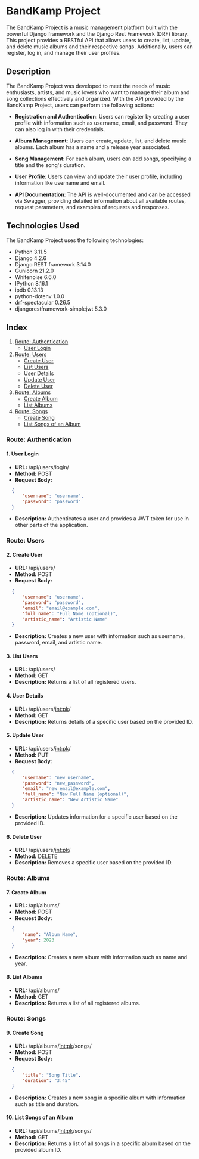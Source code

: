 
# BandKamp Project

The BandKamp Project is a music management platform built with the powerful Django framework and the Django Rest Framework (DRF) library. This project provides a RESTful API that allows users to create, list, update, and delete music albums and their respective songs. Additionally, users can register, log in, and manage their user profiles.

## Description

The BandKamp Project was developed to meet the needs of music enthusiasts, artists, and music lovers who want to manage their album and song collections effectively and organized. With the API provided by the BandKamp Project, users can perform the following actions:

- **Registration and Authentication**: Users can register by creating a user profile with information such as username, email, and password. They can also log in with their credentials.

- **Album Management**: Users can create, update, list, and delete music albums. Each album has a name and a release year associated.

- **Song Management**: For each album, users can add songs, specifying a title and the song's duration.

- **User Profile**: Users can view and update their user profile, including information like username and email.

- **API Documentation**: The API is well-documented and can be accessed via Swagger, providing detailed information about all available routes, request parameters, and examples of requests and responses.

## Technologies Used

The BandKamp Project uses the following technologies:

- Python 3.11.5
- Django 4.2.6
- Django REST framework 3.14.0
- Gunicorn 21.2.0
- Whitenoise 6.6.0
- IPython 8.16.1
- ipdb 0.13.13
- python-dotenv 1.0.0
- drf-spectacular 0.26.5
- djangorestframework-simplejwt 5.3.0


## Index

1. [Route: Authentication](#route-authentication)
   - [User Login](#1-user-login)
2. [Route: Users](#route-users)
   - [Create User](#2-create-user)
   - [List Users](#3-list-users)
   - [User Details](#4-user-details)
   - [Update User](#5-update-user)
   - [Delete User](#6-delete-user)
3. [Route: Albums](#route-albums)
   - [Create Album](#7-create-album)
   - [List Albums](#8-list-albums)
4. [Route: Songs](#route-songs)
   - [Create Song](#9-create-song)
   - [List Songs of an Album](#10-list-songs-of-an-album)

### Route: Authentication

#### 1. User Login

- **URL:** /api/users/login/
- **Method:** POST
- **Request Body:**

```json
  {
      "username": "username",
      "password": "password"
  }
```

- **Description:** Authenticates a user and provides a JWT token for use in other parts of the application.

### Route: Users

#### 2. Create User

- **URL:** /api/users/
- **Method:** POST
- **Request Body:**

```json
  {
      "username": "username",
      "password": "password",
      "email": "email@example.com",
      "full_name": "Full Name (optional)",
      "artistic_name": "Artistic Name"
  }
```

- **Description:** Creates a new user with information such as username, password, email, and artistic name.

#### 3. List Users

- **URL:** /api/users/
- **Method:** GET
- **Description:** Returns a list of all registered users.

#### 4. User Details

- **URL:** /api/users/<int:pk>/
- **Method:** GET
- **Description:** Returns details of a specific user based on the provided ID.

#### 5. Update User

- **URL:** /api/users/<int:pk>/
- **Method:** PUT
- **Request Body:**

```json
  {
      "username": "new_username",
      "password": "new_password",
      "email": "new_email@example.com",
      "full_name": "New Full Name (optional)",
      "artistic_name": "New Artistic Name"
  }
```

- **Description:** Updates information for a specific user based on the provided ID.

#### 6. Delete User

- **URL:** /api/users/<int:pk>/
- **Method:** DELETE
- **Description:** Removes a specific user based on the provided ID.

### Route: Albums

#### 7. Create Album

- **URL:** /api/albums/
- **Method:** POST
- **Request Body:**

```json
  {
      "name": "Album Name",
      "year": 2023
  }
```

- **Description:** Creates a new album with information such as name and year.

#### 8. List Albums

- **URL:** /api/albums/
- **Method:** GET
- **Description:** Returns a list of all registered albums.

### Route: Songs

#### 9. Create Song

- **URL:** /api/albums/<int:pk>/songs/
- **Method:** POST
- **Request Body:**

```json
  {
      "title": "Song Title",
      "duration": "3:45"
  }
```

- **Description:** Creates a new song in a specific album with information such as title and duration.

#### 10. List Songs of an Album

- **URL:** /api/albums/<int:pk>/songs/
- **Method:** GET
- **Description:** Returns a list of all songs in a specific album based on the provided album ID.
